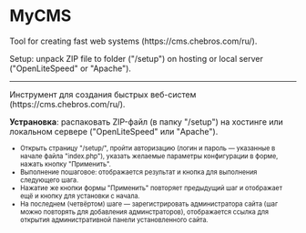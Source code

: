 # MyCMS
<p>Tool for creating fast web systems (https://cms.chebros.com/ru/).
<p>Setup: unpack ZIP file to folder ("/setup") on hosting or local server ("OpenLiteSpeed" or "Apache").
<hr>
<p>Инструмент для создания быстрых веб-систем (https://cms.chebros.com/ru/).
<p><b>Устрановка</b>: распаковать ZIP-файл (в папку "/setup") на хостинге или локальном сервере ("OpenLiteSpeed" или "Apache").
<ul style="font-size:80%">
 <li>Открыть страницу "/setup/", пройти авторизацию (логин и пароль — указанные в начале файла "index.php"), указать желаемые параметры конфигурации в форме,  нажать кнопку "Применить".
 <li>Выполнение пошаговое: отображается результат и кнопка для выполнения следующего шага.
 <li>Нажатие же кнопки формы "Применить" повторяет предыдущий шаг и отображает ещё и кнопку для установки с начала.
 <li>На последнем (четвёртом) шаге — зарегистрировать администратора сайта (шаг можно повторять для добавления админстраторов), отображается ссылка для открытия административной панели установленного сайта.
</ul>
